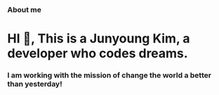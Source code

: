 ### About me

<h1 align="left">HI 👋, This is a Junyoung Kim, a developer who codes dreams.</h1>
<h3 align="left">I am working with the mission of change the world a better than yesterday!</h3>
